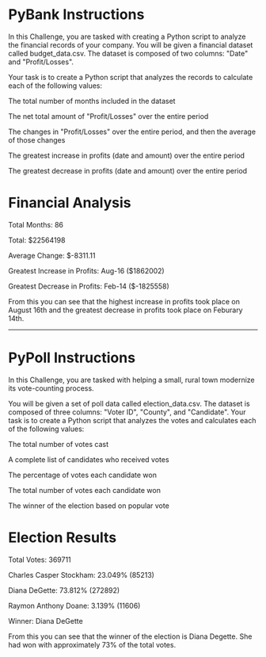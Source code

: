 # PyBank Instructions
In this Challenge, you are tasked with creating a Python script to analyze the financial records of your company. You will be given a financial dataset called budget_data.csv. The dataset is composed of two columns: "Date" and "Profit/Losses".

Your task is to create a Python script that analyzes the records to calculate each of the following values:

The total number of months included in the dataset

The net total amount of "Profit/Losses" over the entire period

The changes in "Profit/Losses" over the entire period, and then the average of those changes

The greatest increase in profits (date and amount) over the entire period

The greatest decrease in profits (date and amount) over the entire period


  # Financial Analysis
  
  Total Months: 86
  
  Total: $22564198
  
  Average Change: $-8311.11
  
  Greatest Increase in Profits: Aug-16 ($1862002)
  
  Greatest Decrease in Profits: Feb-14 ($-1825558)
  
  
  From this you can see that the highest increase in profits took place on August 16th and the greatest decrease in profits took place on Feburary 14th.


------------------------------------------------------------------------------



# PyPoll Instructions
In this Challenge, you are tasked with helping a small, rural town modernize its vote-counting process.

You will be given a set of poll data called election_data.csv. The dataset is composed of three columns: "Voter ID", "County", and "Candidate". Your task is to create a Python script that analyzes the votes and calculates each of the following values:

The total number of votes cast

A complete list of candidates who received votes

The percentage of votes each candidate won

The total number of votes each candidate won

The winner of the election based on popular vote

  # Election Results
  
  Total Votes: 369711
  
  
  Charles Casper Stockham: 23.049% (85213)
  
  Diana DeGette: 73.812% (272892)
  
  Raymon Anthony Doane: 3.139% (11606)
  
  
  Winner: Diana DeGette
  
  From this you can see that the winner of the election is Diana Degette. She had won with approximately 73% of the total votes.
